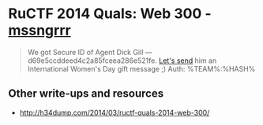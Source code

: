 # RuCTF 2014 Quals: Web 300 - [mssngrrr](https://github.com/HackerDom/ructf-2014-quals/tree/master/tasks/mssngrrr)

> We got Secure ID of Agent Dick Gill — d69e5ccddeed4c2a85fceea286e521fe. [Let's send](http://mssngrrr.quals.ructf.org/) him an International Women's Day gift message ;)
> Auth: %TEAM%:%HASH%

## Other write-ups and resources

* <http://h34dump.com/2014/03/ructf-quals-2014-web-300/>
